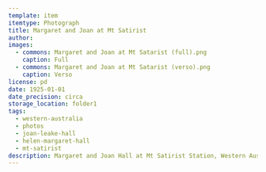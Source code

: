 ```yaml
---
template: item
itemtype: Photograph
title: Margaret and Joan at Mt Satirist
author: 
images:
  - commons: Margaret and Joan at Mt Satarist (full).png
    caption: Full
  - commons: Margaret and Joan at Mt Satarist (verso).png
    caption: Verso
license: pd
date: 1925-01-01
date_precision: circa
storage_location: folder1
tags:
  - western-australia
  - photos
  - joan-leake-hall
  - helen-margaret-hall
  - mt-satirist
description: Margaret and Joan Hall at Mt Satirist Station, Western Australia.
---
```

